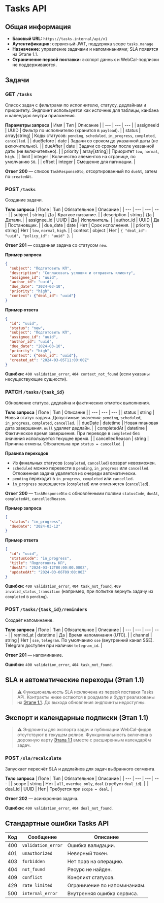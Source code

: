 # Tasks API

## Общая информация
- **Базовый URL:** `https://tasks.internal/api/v1`
- **Аутентификация:** сервисный JWT, поддержка scope `tasks.manage`
- **Назначение:** управление задачами и напоминаниями; SLA появятся на Этапе 1.1.
- **Ограничение первой поставки:** экспорт данных и WebCal-подписки не поддерживаются.

## Задачи

### GET `/tasks`
Список задач с фильтрами по исполнителю, статусу, дедлайнам и приоритету. Эндпоинт используется как источник для таблицы, канбана и календаря внутри приложения.

**Параметры запроса**
| Имя | Тип | Описание |
| --- | --- | --- |
| assigneeId | UUID | Фильтр по исполнителю (хранится в `payload`). |
| status | array[string] | Коды статусов: `pending`, `scheduled`, `in_progress`, `completed`, `cancelled`. |
| dueBefore | date | Задачи со сроком до указанной даты (не включительно). |
| dueAfter | date | Задачи со сроком после указанной даты (не включительно). |
| priority | array[string] | Приоритет `low`, `normal`, `high`. |
| limit | integer | Количество элементов на странице, по умолчанию `50`. |
| offset | integer | Смещение для пагинации. |

**Ответ 200** — список `TaskResponseDto`, отсортированный по `dueAt`, затем по `createdAt`.

### POST `/tasks`
Создание задачи.

**Тело запроса**
| Поле | Тип | Обязательное | Описание |
| --- | --- | --- | --- |
| subject | string | Да | Краткое название. |
| description | string | Да | Детали. |
| assignee_id | UUID | Да | Исполнитель. |
| author_id | UUID | Да | Постановщик. |
| due_date | date | Нет | Срок исполнения. |
| priority | string | Нет | `low`, `normal`, `high`. |
| context | object | Нет | `{ "deal_id": "uuid", "policy_id": "uuid" }`. |

**Ответ 201** — созданная задача со статусом `new`.

**Пример запроса**
```json
{
  "subject": "Подготовить КП",
  "description": "Согласовать условия и отправить клиенту",
  "assignee_id": "uuid",
  "author_id": "uuid",
  "due_date": "2024-03-10",
  "priority": "high",
  "context": {"deal_id": "uuid"}
}
```

**Пример ответа**
```json
{
  "id": "uuid",
  "status": "new",
  "subject": "Подготовить КП",
  "assignee_id": "uuid",
  "author_id": "uuid",
  "due_date": "2024-03-10",
  "priority": "high",
  "context": {"deal_id": "uuid"},
  "created_at": "2024-03-05T11:00:00Z"
}
```

**Ошибки:** `400 validation_error`, `404 context_not_found` (если указаны несуществующие сущности).

### PATCH `/tasks/{task_id}`
Обновление статуса, дедлайна и фактических отметок выполнения.

**Тело запроса**
| Поле | Тип | Описание |
| --- | --- | --- |
| status | string | Новый статус задачи. Допустимые значения: `pending`, `scheduled`, `in_progress`, `completed`, `cancelled`. |
| dueDate | datetime | Новая плановая дата завершения. `null` удаляет дедлайн. |
| completedAt | datetime | Фактическое время завершения. При переводе в `completed` без значения используется текущее время. |
| cancelledReason | string | Причина отмены. Обязательна при `status = cancelled`. |

**Правила переходов**
- Из финальных статусов (`completed`, `cancelled`) возврат невозможен.
- `scheduled` можно перевести в `pending`, `in_progress` или `cancelled`. Отложенная задача удаляется из очереди автоматически.
- `pending` переходит в `in_progress`, `completed` или `cancelled`.
- `in_progress` завершается (`completed`) или отменяется (`cancelled`).

**Ответ 200** — `TaskResponseDto` с обновлёнными полями `statusCode`, `dueAt`, `completedAt`, `cancelledReason`.

**Пример запроса**
```json
{
  "status": "in_progress",
  "dueDate": "2024-03-12"
}
```

**Пример ответа**
```json
{
  "id": "uuid",
  "statusCode": "in_progress",
  "title": "Подготовить КП",
  "dueAt": "2024-03-12T00:00:00.000Z",
  "updatedAt": "2024-03-06T09:00:00Z"
}
```

**Ошибки:** `400 validation_error`, `404 task_not_found`, `409 invalid_status_transition` (например, при попытке вернуть задачу из `completed` в `pending`).

### POST `/tasks/{task_id}/reminders`
Создаёт напоминание.

**Тело запроса**
| Поле | Тип | Обязательное | Описание |
| --- | --- | --- | --- |
| remind_at | datetime | Да | Время напоминания (UTC). |
| channel | string | Нет | `sse`, `telegram`. По умолчанию `sse` (внутренний канал SSE). Telegram доступен при наличии `telegram_id`. |

**Ответ 201** — напоминание.

**Ошибки:** `400 validation_error`, `404 task_not_found`.

## SLA и автоматические переходы (Этап 1.1)

> ⚠️ Функциональность SLA исключена из первой поставки Tasks API. Контракты ниже
> остаются в роадмапе и будут реализованы на [Этапе 1.1](../delivery-plan.md#2-приоритизация-последующих-этаов).
> До выхода обновления эндпоинты недоступны.

## Экспорт и календарные подписки (Этап 1.1)

> ⚠️ Эндпоинты для экспорта задач и публикации WebCal-фидов отсутствуют в текущем релизе.
> Функциональность включена в дорожную карту [Этапа 1.1](../delivery-plan.md#2-приоритизация-последующих-этаов)
> вместе с расширенным календарём задач.

### POST `/sla/recalculate`
Запускает пересчёт SLA и дедлайнов для задач выбранного сегмента.

**Тело запроса**
| Поле | Тип | Обязательное | Описание |
| --- | --- | --- | --- |
| scope | string | Нет | `all`, `overdue_only`, `deal` (требует `deal_id`). |
| deal_id | UUID | Нет | Требуется при `scope = deal`. |

**Ответ 202** — асинхронная задача.

**Ошибки:** `400 validation_error`, `404 deal_not_found`.

## Стандартные ошибки Tasks API

| Код | Сообщение | Описание |
| --- | --- | --- |
| 400 | `validation_error` | Ошибка валидации. |
| 401 | `unauthorized` | Неверный токен. |
| 403 | `forbidden` | Нет прав на операцию. |
| 404 | `not_found` | Ресурс не найден. |
| 409 | `conflict` | Конфликт статусов. |
| 429 | `rate_limited` | Ограничение по напоминаниям. |
| 500 | `internal_error` | Внутренняя ошибка сервиса. |
